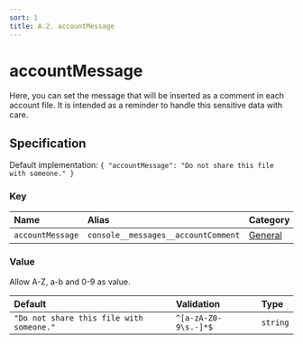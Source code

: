 ```yaml
---
sort: 1
title: A.2. accountMessage
---
```


# accountMessage

Here, you can set the message that will be inserted as a comment in each account file. It is intended as a reminder to handle this sensitive data with care.


## Specification

Default implementation: ```{ "accountMessage": "Do not share this file with someone." }```

### Key

| **Name** | **Alias** | **Category** |  
|:--|:--|:--|
| ```accountMessage``` | ```console__messages__accountComment``` | [General](../options/#general) |

### Value

Allow A-Z, a-b and 0-9 as value.

| **Default** | **Validation** | **Type** |
|:--|:--|:--|
| ```"Do not share this file with someone."``` | ```^[a-zA-Z0-9\s.-]*$``` | ```string``` |

